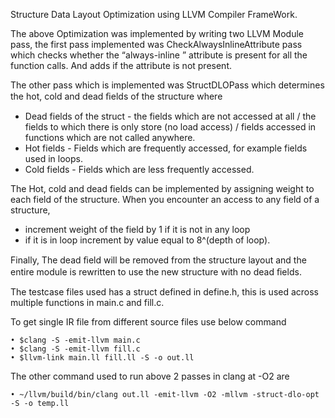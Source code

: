 Structure Data Layout Optimization using LLVM Compiler FrameWork.

The above Optimization was implemented by writing two LLVM Module pass, the first pass implemented was CheckAlwaysInlineAttribute pass which checks whether the “always-inline ” attribute is present for all the function calls. And adds if the attribute is not present.

The other pass which is implemented was StructDLOPass which determines the hot, cold and dead ﬁelds of the structure where

 - Dead fields of the struct - the fields which are not accessed at all / the fields to which there is only store (no load access) / fields accessed in functions which are not called anywhere.
- Hot fields - Fields which are frequently accessed, for example fields used in loops.
- Cold fields - Fields which are less frequently accessed.

The Hot, cold and dead fields can be implemented by assigning weight to each field of the structure.
When you encounter an access to any field of a structure,
 - increment weight of the field by 1 if it is not in any loop
- if it is in loop increment by value equal to 8^(depth of loop).


Finally, The dead ﬁeld will be removed from the structure layout and the entire module is rewritten to use the new structure with no dead ﬁelds.

The testcase files used has a struct defined in define.h, this is used across multiple functions in main.c and fill.c.

To get single IR file from different source files use below command

    • $clang -S -emit-llvm main.c
    • $clang -S -emit-llvm fill.c
    • $llvm-link main.ll fill.ll -S -o out.ll

The other command used to run above 2 passes in clang at -O2 are

    • ~/llvm/build/bin/clang out.ll -emit-llvm -O2 -mllvm -struct-dlo-opt -S -o temp.ll
